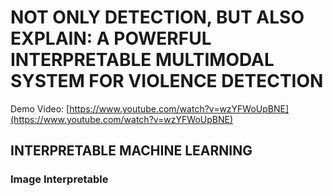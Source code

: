 # NOT ONLY DETECTION, BUT ALSO EXPLAIN: A POWERFUL INTERPRETABLE MULTIMODAL SYSTEM FOR VIOLENCE DETECTION

Demo Video: [https://www.youtube.com/watch?v=wzYFWoUpBNE](https://www.youtube.com/watch?v=wzYFWoUpBNE)

## INTERPRETABLE MACHINE LEARNING

### Image Interpretable


